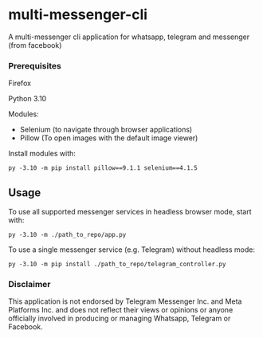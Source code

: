 # multi-messenger-cli
A multi-messenger cli application for whatsapp, telegram and messenger (from facebook)

### Prerequisites

Firefox

Python 3.10

Modules: 
- Selenium (to navigate through browser applications)
- Pillow (To open images with the default image viewer)

Install modules with:
```
py -3.10 -m pip install pillow==9.1.1 selenium==4.1.5
```

## Usage

To use all supported messenger services in headless browser mode, start with:
```
py -3.10 -m ./path_to_repo/app.py
```


To use a single messenger service (e.g. Telegram) without headless mode:
```
py -3.10 -m pip install ./path_to_repo/telegram_controller.py
```

### Disclaimer

This application is not endorsed by Telegram Messenger Inc. and Meta Platforms Inc. and does not reflect their views or opinions or anyone officially involved in producing or managing Whatsapp, Telegram or Facebook. 

